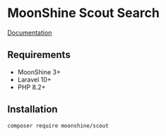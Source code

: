 # MoonShine Scout Search

[Documentation](https://moonshine-laravel.com/docs/3.x/model-resource/search#global)

## Requirements

- MoonShine 3+
- Laravel 10+
- PHP 8.2+

## Installation

```shell
composer require moonshine/scout
```
